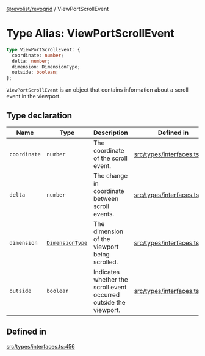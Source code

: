 [@revolist/revogrid](README.md) / ViewPortScrollEvent

# Type Alias: ViewPortScrollEvent

```ts
type ViewPortScrollEvent: {
  coordinate: number;
  delta: number;
  dimension: DimensionType;
  outside: boolean;
};
```

`ViewPortScrollEvent` is an object that contains information about a scroll
event in the viewport.

## Type declaration

| Name | Type | Description | Defined in |
| ------ | ------ | ------ | ------ |
| `coordinate` | `number` | The coordinate of the scroll event. | [src/types/interfaces.ts:464](https://github.com/revolist/revogrid/blob/0ab93afcbb5b98b002edc76b162fc6cdefa047cd/src/types/interfaces.ts#L464) |
| `delta` | `number` | The change in coordinate between scroll events. | [src/types/interfaces.ts:468](https://github.com/revolist/revogrid/blob/0ab93afcbb5b98b002edc76b162fc6cdefa047cd/src/types/interfaces.ts#L468) |
| `dimension` | [`DimensionType`](TypeAlias.DimensionType.md) | The dimension of the viewport being scrolled. | [src/types/interfaces.ts:460](https://github.com/revolist/revogrid/blob/0ab93afcbb5b98b002edc76b162fc6cdefa047cd/src/types/interfaces.ts#L460) |
| `outside` | `boolean` | Indicates whether the scroll event occurred outside the viewport. | [src/types/interfaces.ts:472](https://github.com/revolist/revogrid/blob/0ab93afcbb5b98b002edc76b162fc6cdefa047cd/src/types/interfaces.ts#L472) |

## Defined in

[src/types/interfaces.ts:456](https://github.com/revolist/revogrid/blob/0ab93afcbb5b98b002edc76b162fc6cdefa047cd/src/types/interfaces.ts#L456)
